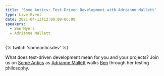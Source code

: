 ```yaml
---
title: 'Some Antics: Test-Driven Development with Adrianne Mallett'
type: Live Event
date: 2021-04-13T12:00:00-06:00
speakers:
  - Ben Myers
  - Adrianne Mallett
---
```


{% twitch 'someanticsdev' %}

What does test-driven development mean for you and your projects? Join us on [Some Antics](https://twitch.tv/SomeAnticsDev) as [Adrianne Mallett](https://twitter.com/mennairda) walks [Ben](https://twitter.com/BenDMyers) through her testing philosophy.

